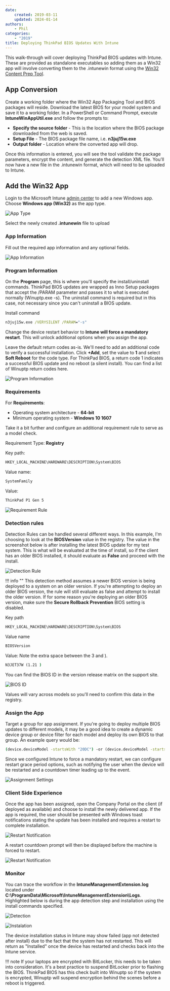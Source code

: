 ```yaml
---
date:
    created: 2019-03-11
    updated: 2024-01-14
authors:
    - Phil
categories:
    - "2019"
title: Deploying ThinkPad BIOS Updates With Intune
---
```


This walk-through will cover deploying ThinkPad BIOS updates with Intune. These are provided as standalone executables so adding them as a Win32 app will involve converting them to the .intunewin format using the [Win32 Content Prep Tool](https://github.com/Microsoft/Microsoft-Win32-Content-Prep-Tool).
<!-- more -->
## App Conversion

Create a working folder where the Win32 App Packaging Tool and BIOS packages will reside. Download the latest BIOS for your model system and save it to a working folder. In a PowerShell or Command Prompt, execute **IntuneWinAppUtil.exe** and follow the prompts to:

- **Specify the source folder** - This is the location where the BIOS package downloaded from the web is saved.
- **Setup File** - The BIOS package file name, i.e. **n3juj15w.exe**
- **Output folder** - Location where the converted app will drop.

Once this information is entered, you will see the tool validate the package parameters, encrypt the content, and generate the detection XML file. You'll now have a new file in the .intunewin format, which will need to be uploaded to Intune.

## Add the Win32 App

Login to the Microsoft Intune [admin center](https://intune.microsoft.com/#view/Microsoft_Intune_DeviceSettings/AppsWindowsMenu/~/windowsApps) to add a new Windows app. Choose **Windows app (Win32)** as the app type.

![App Type](img/2019/intune_bios_deploy//image1.jpg)

Select the newly created **.intunewin** file to upload

### App Information

Fill out the required app information and any optional fields.

![App Information](img/2019/intune_bios_deploy/image2.jpg)

### Program Information

On the **Program** page, this is where you'll specify the install/uninstall commands. ThinkPad BIOS updates are wrapped as Inno Setup packages that accept the /PARAM parameter and passes it to what is executed normally (Winuptp.exe -s). The uninstall command is required but in this case, not necessary since you can't uninstall a BIOS update.

Install command

```cmd
n3juj15w.exe /VERYSILENT /PARAM="-s"
```

Change the device restart behavior to **Intune will force a mandatory restart**. This will unlock additional options when you assign the app.

Leave the default return codes as-is. We'll need to add an additional code to verify a successful installation. Click **+Add**, set the value to **1** and select **Soft Reboot** for the code type.  For ThinkPad BIOS, a return code 1 indicates a successful BIOS update and no reboot (a silent install).  You can find a list of Winuptp return codes here.

![Program Information](img/2019/intune_bios_deploy/image3.jpg)

### Requirements

For **Requirements**:

- Operating system architecture - **64-bit**
- Minimum operating system - **Windows 10 1607**

Take it a bit further and configure an additional requirement rule to serve as a model check.

Requirement Type: **Registry**

Key path:

```cmd
HKEY_LOCAL_MACHINE\HARDWARE\DESCRIPTION\System\BIOS
```

Value name:

```cmd
SystemFamily
```

Value:

```cmd
ThinkPad P1 Gen 5
```

![Requirement Rule](img/2019/intune_bios_deploy/image4.jpg)

### Detection rules

Detection Rules can be handled several different ways. In this example, I'm choosing to look at the **BIOSVersion** value in the registry. The value in the screenshot below is after installing the latest BIOS update for my test system. This is what will be evaluated at the time of install, so if the client has an older BIOS installed, it should evaluate as **False** and proceed with the install.

![Detection Rule](img/2019/intune_bios_deploy/image5.jpg)

!!! info ""
    This detection method assumes a newer BIOS version is being deployed to a system on an older version. If you're attempting to deploy an older BIOS version, the rule will still evaluate as false and attempt to install the older version. If for some reason you're deploying an older BIOS version, make sure the **Secure Rollback Prevention** BIOS setting is disabled.

Key path

```cmd
HKEY_LOCAL_MACHINE\HARDWARE\DESCRIPTION\System\BIOS
```

Value name

```cmd
BIOSVersion
```

Value: Note the extra space between the 3 and ).

```cmd
N3JET37W (1.21 )
```

You can find the BIOS ID in the version release matrix on the support site.

![BIOS ID](img/2019/intune_bios_deploy/image6.jpg)

Values will vary across models so you'll need to confirm this data in the registry.

### Assign the App

Target a group for app assignment. If you're going to deploy multiple BIOS updates to different models, it may be a good idea to create a dynamic device group or device filter for each model and deploy its own BIOS to that group. An example query would be:

```cmd
(device.deviceModel -startsWith "20DC") -or (device.deviceModel -startsWith "20DD")
```

Since we configured Intune to force a mandatory restart, we can configure restart grace period options, such as notifying the user when the device will be restarted and a countdown timer leading up to the event.

![Assignment Settings](img/2019/intune_bios_deploy//image7.jpg)

### Client Side Experience

Once the app has been assigned, open the Company Portal on the client (if deployed as available) and choose to install the newly delivered app. If the app is required, the user should be presented with Windows toast notifications stating the update has been installed and requires a restart to complete installation.

![Restart Notification](img/2019/intune_bios_deploy//image8.jpg)

A restart countdown prompt will then be displayed before the machine is forced to restart.

![Restart Notification](img/2019/intune_bios_deploy//image9.jpg)

### Monitor

You can trace the workflow in the **IntuneManagementExtension.log** located under **C:\ProgramData\Microsoft\IntuneManagementExtension\Logs**. Highlighted below is during the app detection step and installation using the install commands specified.

![Detection](img/2019/intune_bios_deploy//image10.jpg)

![Instalation](img/2019/intune_bios_deploy//image11.jpg)

The device installation status in Intune may show failed (app not detected after install) due to the fact that the system has not restarted. This will return as "Installed" once the device has restarted and checks back into the Intune service.

!!! note
    If your laptops are encrypted with BitLocker, this needs to be taken into consideration. It's a best practice to suspend BitLocker prior to flashing the BIOS. ThinkPad BIOS has this check built into Winuptp so if the system is encrypted, Winuptp will suspend encryption behind the scenes before a reboot is triggered.
